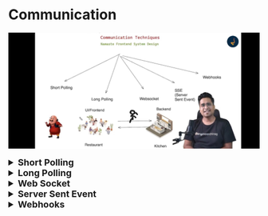 # Communication

![img.png](images/img.png)

<details >
 <summary style="font-size: large; font-weight: bold">Short Polling</summary>

Short polling is like you are giving order to waiter and he is bringing the order right away to you.
This will keep on happening until you stop giving order

![img_1.png](images/img_1.png)

- Always clear `setInterval` after you don't need it.
- For a small application, this is a fine approach, but for a large application where millions
  of calls are made to server it will have performance issue as many time we may not get things which we are
  expecting, and it will create an unnecessary burden on server

Backend
```js
const express = require('express');
const app = express();

let data = 'Initial Data';

app.get('/', (req, res) => {
  res.sendFile(__dirname + '/index.html');
});

app.get('/getData', (req, res) => {
  res.send({
    data
  });
});

// Use post/put to update
app.get('/updateData', (req, res) => {
  data = 'Updated Data';
  res.send({
    data
  })
})

const port = process.env.PORT || 5011;
app.listen(port, () => {
  console.log(`Server is running on port ${port}`);
});
```

Frontend
```html
<!DOCTYPE html>
<html lang="en">
<head>
  <meta charset="UTF-8">
  <meta name="viewport" content="width=device-width, initial-scale=1.0">
  <title>Short Polling Example</title>
</head>
<body>

<h1>Short Polling Example</h1>
<div id="data-container"></div>

<script>

    async function getData() {
      try {
        const response = await fetch('/getData');
        const result = await response.json();
        document.getElementById('data-container').innerHTML = result.data;
      } catch(e) {
        console.log(e);
      }
    }

    let intervalId;
    function shortPolling() {
      intervalId = setInterval(() => {
        getData();
      }, 5000);
    }

    shortPolling();

    // Navigation or user action or target condition
    // clearInterval(intervalId);
    
</script>

</body>
</html>
```

Complete Code: https://github.com/namastedev/namaste-frontend-system-design/tree/master/CommunicationTechniques/shortPolling

</details>





<details >
 <summary style="font-size: large; font-weight: bold">Long Polling</summary>

Long polling is like you have given the order and the waiter is standing in the kitchen till
the food is cooked. Once food is cooked, the waiter comes with the order. 

![img_2.png](images/img_2.png)

Usecase:
1. Payment processing where we ok to wait till the payment is processed
2. Google Docs where we're editing the document in collaboration mode, where we are ok to wait till
we receive any change from another user

Backend
```js
const express = require('express');
const app = express();

let data = 'Initial Data';

const waitingClients = [];

app.get('/', (req, res) => {
  res.sendFile(__dirname + '/index.html');
});

app.get('/getData', (req, res) => {
  if (data !== req.query.lastData) {
    res.json({ data });
  } else {
    waitingClients.push(res);
  }
});

// Use post/put to update
app.get('/updateData', (req, res) => {
  data = req.query.data;

  while(waitingClients.length > 0) {
    const client = waitingClients.pop();
    client.json({ data });
  }

  res.send({ success: 'Data updated successfully'})
})

const port = process.env.PORT || 5011;
app.listen(port, () => {
  console.log(`Server is running on port ${port}`);
});
```

Frontend
```html
<!DOCTYPE html>
<html lang="en">
<head>
  <meta charset="UTF-8">
  <meta name="viewport" content="width=device-width, initial-scale=1.0">
  <title>Long Polling Example</title>
</head>
<body>

<h1>Long Polling Example</h1>
<div id="data-container"></div>

<script>


    async function getData(lastData) {
      try {
        const response = await fetch(`/getData?lastData=${lastData}`);
        const result = await response.json();
        document.getElementById('data-container').innerHTML = result.data;
        getData(result.data);
      } catch(e) {
        console.log(e);
        // please handle error scenario
      }
    }

    getData();

    
</script>

</body>
</html>
```

Complete Code: https://github.com/namastedev/namaste-frontend-system-design/tree/master/CommunicationTechniques/longPolling

Step to check this long polling feature
1. Once you load application `Initial Data` is shown. This will be done instantly as there is no previous data
2. After we receive the data, one more request with current data is made.
3. This request will be in pending state, till someone update the `data` variable through `updateData` API
4. Once someone updates the data, this request will be fulfilled.
5. The Same thing keeps happening in the loop

</details>





<details >
 <summary style="font-size: large; font-weight: bold">Web Socket</summary>

Its like there is a direct connection between you and the kitchen. Order are given instantly to you with no delay
![img_4.png](images/img_4.png)

Backend
```js
const express = require('express');
const { createServer } = require('node:http');
const { join } = require('node:path');
const { Server } = require('socket.io');

const app = express();
const server = createServer(app);
const io = new Server(server);

app.get('/', (req, res) => {
  res.sendFile(join(__dirname, 'index.html'));
});

io.on('connection', (socket) => {
  console.log('Connection established');

  socket.on('chat message', (msg) => {
    console.log('received message', msg);
    io.emit('chat message', msg);
  });

  socket.on('disconnect', () => {
    console.log('User disconnected!');
  })
});

server.listen(3000, () => {
  console.log('server running at http://localhost:3000');
});
```

Frontend
```html
<!DOCTYPE html>
<html>
<head>
  <meta name="viewport" content="width=device-width,initial-scale=1.0">
  <title>Socket.IO chat</title>
  <style>
      body { margin: 0; padding-bottom: 3rem; font-family: -apple-system, BlinkMacSystemFont, "Segoe UI", Roboto, Helvetica, Arial, sans-serif; }

      #form { background: rgba(0, 0, 0, 0.15); padding: 0.25rem; position: fixed; bottom: 0; left: 0; right: 0; display: flex; height: 3rem; box-sizing: border-box; backdrop-filter: blur(10px); }
      #input { border: none; padding: 0 1rem; flex-grow: 1; border-radius: 2rem; margin: 0.25rem; }
      #input:focus { outline: none; }
      #form > button { background: #333; border: none; padding: 0 1rem; margin: 0.25rem; border-radius: 3px; outline: none; color: #fff; }

      #messages { list-style-type: none; margin: 0; padding: 0; }
      #messages > li { padding: 0.5rem 1rem; }
      #messages > li:nth-child(odd) { background: #efefef; }
  </style>
</head>
<body>
  <ul id="messages"></ul>
  <form id="form" action="">
    <input id="input" autocomplete="off" /><button>Send</button>
  </form>
  <script src="/socket.io/socket.io.js" ></script>
  <script>
    const socket = window.io();
    const form = document.getElementById('form');
    const input = document.getElementById('input');
    const messages = document.getElementById('messages');

    form.addEventListener('submit', (e) => {
      e.preventDefault();
      if (input.value) {
        console.log(input.value);
        //The Message is broadcast to all clients that are connected
        socket.emit('chat message', input.value);
        input.value = '';
      }
    });

    socket.on('chat message', (msg) => {
      const item = document.createElement('li');
      item.textContent = msg;
      messages.appendChild(item);
    });

  </script>
</body>
</html>
```

Full Code: https://github.com/namastedev/namaste-frontend-system-design/tree/master/CommunicationTechniques/webSocket
</details>



<details >
 <summary style="font-size: large; font-weight: bold">Server Sent Event</summary>

![img_5.png](images/img_5.png)

- It is only server sent event
- Connection Limit: There is limit to the number of connections you can have for each domain on your browser. So you can't create such multiple connection as it might affect other API call and performance will be decreased
- Background Tab behavior: Browser may not listen to the server sent events when a background tab is opened.

Backend
```js
const express = require('express');
const app = express();
const { join } = require('node:path');

app.get('/sse', (req, res) => {
  // setup sse logic
  res.setHeader('Content-Type', 'text/event-stream');
  res.setHeader('Cache-Control', 'no-cache');
  res.setHeader('Connection', 'keep-alive');
  
  res.write('data: Welcome to Server sent event \n\n');

  const intervalId = setInterval(() => {
    res.write(`data: Server Time ${new Date().toLocaleDateString()} \n\n`)
  }, 5000);

  req.on('close', () => {
    clearInterval(intervalId);
  })

});

app.get('/', (req, res) => {
    res.sendFile(join(__dirname, 'index.html'));
  });

const port = 3000;
app.listen(port, () => {
  console.log(`Server is running on http://localhost:${port}`);
});
```


Frontend(Vanilla JS)
```html
<!DOCTYPE html>
<html lang="en">
  <head>
    <meta charset="UTF-8" />
    <meta name="viewport" content="width=device-width, initial-scale=1.0" />
    <title>SSE Example</title>
  </head>
  <body>
    <h1>Server-Sent Events Example</h1>
    <div id="sse-data"></div>

    <script>
      // Setup sse connection
      const eventSource = new EventSource("/sse");

      eventSource.onmessage = (event) => {
        console.log(event.data);
        const sseDataRef= document.getElementById('sse-data');
        sseDataRef.innerHTML += `<p>${event.data}</p>`;
      };
    </script>
  </body>
</html>
```

Full code: https://github.com/namastedev/namaste-frontend-system-design/tree/master/CommunicationTechniques/sse

Frontend(React)
```jsx
const [data, setData] = useState<{ num: number } | null>();
useEffect(() => {
    const evtSource = new EventSource("http://localhost:4000/event-source");
    evtSource.onmessage = (event) => {
      if (event.data) {
        setData(JSON.parse(event.data));
      }
    };
}, []);
```

For good extensive explanation: https://www.greatfrontend.com/questions/quiz/what-are-server-sent-events?format=quiz
Referred from: https://dev.to/lagoni/how-to-implement-eventsource-and-sse-in-your-frontend-and-backend-18co
</details>






<details >
 <summary style="font-size: large; font-weight: bold">Webhooks</summary>

![img_6.png](images/img_6.png)

In this payment gateway example, when we make a payment using Webhook, we don't have 
to keep polling whether the payment is successful or not. Here we can pass API Endpoint, which 
payment gateway can call with the right payload and secret key. The Server then can verify the payment.


![img_7.png](images/img_7.png)
This can best explain through Github webhooks
![img_8.png](images/img_8.png)

Backend
```js
const express = require("express");
const bodyParser = require("body-parser");

const app = express();
const port = 3000;

app.use(bodyParser.json());

// Webhook endpoint
app.post("/webhook", (req, res) => {
  // Extract the payload from the incoming POST request
  const payload = req.body;

  // Log the received payload (you might want to process it in a more meaningful way)
  console.log("Received webhook payload:", payload);

  // Optionally, send a response to the sender to acknowledge receipt
  res.status(200).send("Webhook received successfully");
});


app.listen(port, () => {
  console.log(`Server is running on http://localhost:${port}`);
});
```

![img_9.png](images/img_9.png)

Here in Payload URL we can configure our server URL which
need to be called with the right payload and secret key.
</details>
